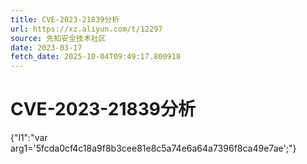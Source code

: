 ```yaml
---
title: CVE-2023-21839分析
url: https://xz.aliyun.com/t/12297
source: 先知安全技术社区
date: 2023-03-17
fetch_date: 2025-10-04T09:49:17.800918
---
```


# CVE-2023-21839分析

{"l1":"var arg1='5fcda0cf4c18a9f8b3cee81e8c5a74e6a64a7396f8ca49e7ae';"}